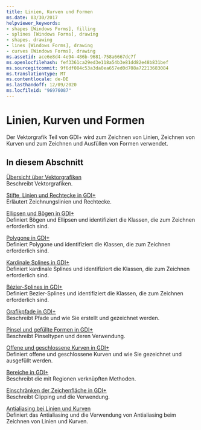 ```yaml
---
title: Linien, Kurven und Formen
ms.date: 03/30/2017
helpviewer_keywords:
- shapes [Windows Forms], filling
- splines [Windows Forms], drawing
- shapes. drawing
- lines [Windows Forms], drawing
- curves [Windows Forms], drawing
ms.assetid: ace6e8d4-4e94-486b-9681-758a6667dc7f
ms.openlocfilehash: fef3361ca29ed3e118a54b3e81dd82e48b831bef
ms.sourcegitcommit: 9f6df084c53a3da0ea657ed0d708a72213683084
ms.translationtype: MT
ms.contentlocale: de-DE
ms.lasthandoff: 12/09/2020
ms.locfileid: "96976087"
---
```

# <a name="lines-curves-and-shapes"></a>Linien, Kurven und Formen
Der Vektorgrafik Teil von GDI+ wird zum Zeichnen von Linien, Zeichnen von Kurven und zum Zeichnen und Ausfüllen von Formen verwendet.  
  
## <a name="in-this-section"></a>In diesem Abschnitt  
 [Übersicht über Vektorgrafiken](vector-graphics-overview.md)  
 Beschreibt Vektorgrafiken.  
  
 [Stifte, Linien und Rechtecke in GDI+](pens-lines-and-rectangles-in-gdi.md)  
 Erläutert Zeichnungslinien und Rechtecke.  
  
 [Ellipsen und Bögen in GDI+](ellipses-and-arcs-in-gdi.md)  
 Definiert Bögen und Ellipsen und identifiziert die Klassen, die zum Zeichnen erforderlich sind.  
  
 [Polygone in GDI+](polygons-in-gdi.md)  
 Definiert Polygone und identifiziert die Klassen, die zum Zeichnen erforderlich sind.  
  
 [Kardinale Splines in GDI+](cardinal-splines-in-gdi.md)  
 Definiert kardinale Splines und identifiziert die Klassen, die zum Zeichnen erforderlich sind.  
  
 [Bézier-Splines in GDI+](bezier-splines-in-gdi.md)  
 Definiert Bezier-Splines und identifiziert die Klassen, die zum Zeichnen erforderlich sind.  
  
 [Grafikpfade in GDI+](graphics-paths-in-gdi.md)  
 Beschreibt Pfade und wie Sie erstellt und gezeichnet werden.  
  
 [Pinsel und gefüllte Formen in GDI+](brushes-and-filled-shapes-in-gdi.md)  
 Beschreibt Pinseltypen und deren Verwendung.  
  
 [Offene und geschlossene Kurven in GDI+](open-and-closed-curves-in-gdi.md)  
 Definiert offene und geschlossene Kurven und wie Sie gezeichnet und ausgefüllt werden.  
  
 [Bereiche in GDI+](regions-in-gdi.md)  
 Beschreibt die mit Regionen verknüpften Methoden.  
  
 [Einschränken der Zeichenfläche in GDI+](restricting-the-drawing-surface-in-gdi.md)  
 Beschreibt Clipping und die Verwendung.  
  
 [Antialiasing bei Linien und Kurven](antialiasing-with-lines-and-curves.md)  
 Definiert das Antialiasing und die Verwendung von Antialiasing beim Zeichnen von Linien und Kurven.
